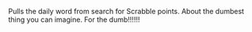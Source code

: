 Pulls the daily word from search for Scrabble points. About the dumbest thing you can imagine. For the dumb!!!!!!
